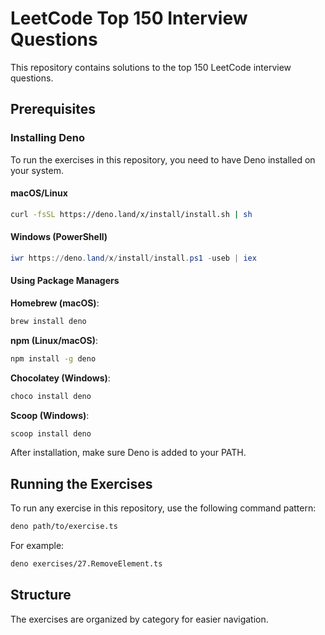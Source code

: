 # LeetCode Top 150 Interview Questions

This repository contains solutions to the top 150 LeetCode interview questions.

## Prerequisites

### Installing Deno

To run the exercises in this repository, you need to have Deno installed on your system.

#### macOS/Linux

```bash
curl -fsSL https://deno.land/x/install/install.sh | sh
```

#### Windows (PowerShell)

```powershell
iwr https://deno.land/x/install/install.ps1 -useb | iex
```

#### Using Package Managers

**Homebrew (macOS)**:
```bash
brew install deno
```

**npm (Linux/macOS)**:
```bash
npm install -g deno
```

**Chocolatey (Windows)**:
```powershell
choco install deno
```

**Scoop (Windows)**:
```powershell
scoop install deno
```

After installation, make sure Deno is added to your PATH.

## Running the Exercises

To run any exercise in this repository, use the following command pattern:

```bash
deno path/to/exercise.ts
```

For example:

```bash
deno exercises/27.RemoveElement.ts
```

## Structure

The exercises are organized by category for easier navigation.
